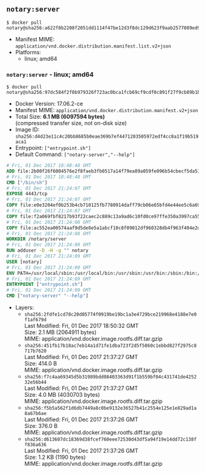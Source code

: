 ## `notary:server`

```console
$ docker pull notary@sha256:a622f8b2208f2051dd1114f47be12d3f8dc129d623f9aab2577089ed9f337a6e
```

-	Manifest MIME: `application/vnd.docker.distribution.manifest.list.v2+json`
-	Platforms:
	-	linux; amd64

### `notary:server` - linux; amd64

```console
$ docker pull notary@sha256:97dc584f2f8b979326f723ac0bca1fcb69cf9cdf0c891f27f9cb89b1b9f0710e
```

-	Docker Version: 17.06.2-ce
-	Manifest MIME: `application/vnd.docker.distribution.manifest.v2+json`
-	Total Size: **6.1 MB (6097594 bytes)**  
	(compressed transfer size, not on-disk size)
-	Image ID: `sha256:d4d23e11c4c20bb8685b0eae369b7ef4471203505972edf4cc8a1f19b519aca1`
-	Entrypoint: `["entrypoint.sh"]`
-	Default Command: `["notary-server","--help"]`

```dockerfile
# Fri, 01 Dec 2017 18:48:48 GMT
ADD file:2b00f26f6004576e2f8faeb3fb0517a14f79ea89a059fe096b54cbecf5da512e in / 
# Fri, 01 Dec 2017 18:48:48 GMT
CMD ["/bin/sh"]
# Fri, 01 Dec 2017 21:24:07 GMT
EXPOSE 4443/tcp
# Fri, 01 Dec 2017 21:24:07 GMT
COPY file:e0e3204ef0b253b4cb710125fb7780914daff79cb06e65bfd4e44ee5c6a69a75 in /notary/server/ 
# Fri, 01 Dec 2017 21:24:07 GMT
COPY file:f2a069fbf8217b93f22caec2c889c13a9ad6c10fd0ce97ffe350a3997ca55804 in /notary/server/ 
# Fri, 01 Dec 2017 21:24:08 GMT
COPY file:ac552ea00574aaf9d5de8e5a1abcf10c8f09012df960328db4f963f404e2d409 in /notary/server/ 
# Fri, 01 Dec 2017 21:24:08 GMT
WORKDIR /notary/server
# Fri, 01 Dec 2017 21:24:09 GMT
RUN adduser -D -H -g "" notary
# Fri, 01 Dec 2017 21:24:09 GMT
USER [notary]
# Fri, 01 Dec 2017 21:24:09 GMT
ENV PATH=/usr/local/sbin:/usr/local/bin:/usr/sbin:/usr/bin:/sbin:/bin:/notary/server
# Fri, 01 Dec 2017 21:24:09 GMT
ENTRYPOINT ["entrypoint.sh"]
# Fri, 01 Dec 2017 21:24:09 GMT
CMD ["notary-server" "--help"]
```

-	Layers:
	-	`sha256:2fdfe1cd78c20d05774f0919be19bc1a3e4729bce219968e4188e7e0f1af679d`  
		Last Modified: Fri, 01 Dec 2017 18:50:32 GMT  
		Size: 2.1 MB (2064911 bytes)  
		MIME: application/vnd.docker.image.rootfs.diff.tar.gzip
	-	`sha256:451fb17b18ac7eb14a1d71fe1dba723f2d5f5860c1ebbd827f2975c8717b7620`  
		Last Modified: Fri, 01 Dec 2017 21:37:27 GMT  
		Size: 414.0 B  
		MIME: application/vnd.docker.image.rootfs.diff.tar.gzip
	-	`sha256:f7c4aa69345d5b31989bdd08403363d91f1b559bf04c431741de425232e56b44`  
		Last Modified: Fri, 01 Dec 2017 21:37:27 GMT  
		Size: 4.0 MB (4030703 bytes)  
		MIME: application/vnd.docker.image.rootfs.diff.tar.gzip
	-	`sha256:f5b5a562f1d6db7449a8c0be9132e36527b41c2554e125e1e829ad1a8a67b6ae`  
		Last Modified: Fri, 01 Dec 2017 21:37:26 GMT  
		Size: 376.0 B  
		MIME: application/vnd.docker.image.rootfs.diff.tar.gzip
	-	`sha256:d613607dc18369d38fcef760eee72530d43df5a94f19e14dd72c138ff836a636`  
		Last Modified: Fri, 01 Dec 2017 21:37:26 GMT  
		Size: 1.2 KB (1190 bytes)  
		MIME: application/vnd.docker.image.rootfs.diff.tar.gzip
